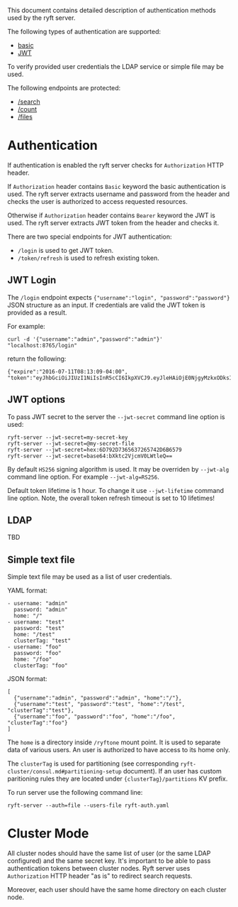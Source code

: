 This document contains detailed description of authentication methods used by the ryft server.

The following types of authentication are supported:

- [basic](https://en.wikipedia.org/wiki/Basic_access_authentication)
- [JWT](https://jwt.io/introduction/)

To verify provided user credentials the LDAP service or simple file may be used.

The following endpoints are protected:

- [/search](./restapi.md#search)
- [/count](./restapi.md#count)
- [/files](./restapi.md#files)


# Authentication

If authentication is enabled the ryft server checks for `Authorization` HTTP header.

If `Authorization` header contains `Basic` keyword the basic authentication is used.
The ryft server extracts username and password from the header and checks the user
is authorized to access requested resources.

Otherwise if `Authorization` header contains `Bearer` keyword the JWT is used.
The ryft server extracts JWT token from the header and checks it.

There are two special endpoints for JWT authentication:

- `/login` is used to get JWT token.
- `/token/refresh` is used to refresh existing token.

## JWT Login

The `/login` endpoint expects `{"username":"login", "password":"password"}` JSON
structure as an input. If credentials are valid the JWT token is provided as a result.

For example:

```{.sh}
curl -d '{"username":"admin","password":"admin"}' "localhost:8765/login"
```

return the following:

```{.sh}
{"expire":"2016-07-11T08:13:09-04:00",
"token":"eyJhbGciOiJIUzI1NiIsInR5cCI6IkpXVCJ9.eyJleHAiOjE0NjgyMzkxODksImlkIjoiYWRtaW4iLCJvcmlnX2lhdCI6MTQ2ODIzNTU4OX0.X_sO1pimiDQ9XGg37PzTYIB9ohu4DJM8VG9lgqd4sqg"}
```

## JWT options

To pass JWT secret to the server the `--jwt-secret` command line option is used:

```{.sh}
ryft-server --jwt-secret=my-secret-key
ryft-server --jwt-secret=@my-secret-file
ryft-server --jwt-secret=hex:6D792D7365637265742D6B6579
ryft-server --jwt-secret=base64:bXktc2VjcmV0LWtleQ==
```

By default `HS256` signing algorithm is used.
It may be overriden by `--jwt-alg` command line option.
For example `--jwt-alg=RS256`.

Default token lifetime is 1 hour.
To change it use `--jwt-lifetime` command line option.
Note, the overall token refresh timeout is set to 10 lifetimes!

## LDAP

TBD

## Simple text file

Simple text file may be used as a list of user credentials.

YAML format:

```{.yaml}
- username: "admin"
  password: "admin"
  home: "/"
- username: "test"
  password: "test"
  home: "/test"
  clusterTag: "test"
- username: "foo"
  password: "foo"
  home: "/foo"
  clusterTag: "foo"
```

JSON format:

```{.json}
[
  {"username":"admin", "password":"admin", "home":"/"},
  {"username":"test", "password":"test", "home":"/test", "clusterTag":"test"},
  {"username":"foo", "password":"foo", "home":"/foo", "clusterTag":"foo"}
]
```

The `home` is a directory inside `/ryftone` mount point.
It is used to separate data of various users.
An user is authorized to have access to its home only.

The `clusterTag` is used for partitioning (see corresponding `ryft-cluster/consul.md#partitioning-setup` document).
If an user has custom paritioning rules they are located under `{clusterTag}/partitions` KV prefix.

To run server use the following command line:

```{.sh}
ryft-server --auth=file --users-file ryft-auth.yaml
```


# Cluster Mode

All cluster nodes should have the same list of user (or the same LDAP configured)
and the same secret key. It's important to be able to pass authentication tokens
between cluster nodes. Ryft server uses `Authorization` HTTP header "as is" to
redirect search requests.

Moreover, each user should have the same home directory on each cluster node.
